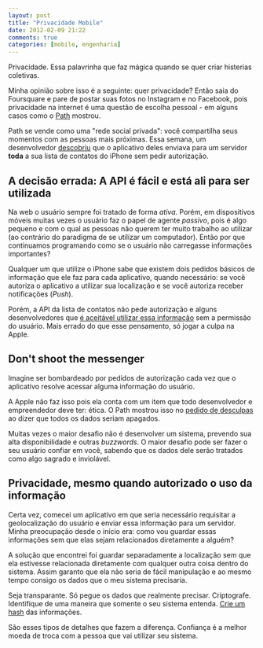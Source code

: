 ```yaml
---
layout: post
title: "Privacidade Mobile"
date: 2012-02-09 21:22
comments: true
categories: [mobile, engenharia]
---
```


Privacidade. Essa palavrinha que faz mágica quando se quer criar histerias coletivas.

Minha opinião sobre isso é a seguinte: quer privacidade? Então saia do Foursquare e pare de postar suas fotos no Instagram e no Facebook, pois
privacidade na internet é uma questão de escolha pessoal - em alguns casos como o [Path](https://www.path.com/) mostrou.

Path se vende como uma "rede social privada": você compartilha seus momentos com as pessoas mais próximas. Essa semana, um desenvolvedor 
[descobriu](http://mclov.in/2012/02/08/path-uploads-your-entire-address-book-to-their-servers.html) que o aplicativo deles enviava para um servidor
**toda** a sua lista de contatos do iPhone sem pedir autorização. 

<!-- more -->

## A decisão errada: A API é fácil e está ali para ser utilizada ##

Na web o usuário sempre foi tratado de forma _ativa_. Porém, em dispositivos móveis muitas vezes o usuário faz o papel de agente _passivo_, pois
é algo pequeno e com o qual as pessoas não querem ter muito trabalho ao utilizar (ao contrário do paradigma de se utilizar um computador). Então
por que continuamos programando como se o usuário não carregasse informações importantes?

Qualquer um que utilize o iPhone sabe que existem dois pedidos básicos de informação que ele faz para cada aplicativo, quando necessário:
se você autoriza o aplicativo a utilizar sua localização e se você autoriza receber notificações (_Push_). 

Porém, a API da lista de contatos não pede autorização e alguns desenvolvedores que 
[é aceitável utilizar essa informação](http://dcurt.is/stealing-your-address-book) sem a permissão do usuário. Mais errado do que esse
pensamento, só jogar a culpa na Apple.

## Don't shoot the messenger ##

Imagine ser bombardeado por pedidos de autorização cada vez que o aplicativo resolve acessar alguma informação do usuário.

A Apple não faz isso pois ela conta com um item que todo desenvolvedor e empreendedor deve ter: ética. O Path mostrou isso no 
[pedido de desculpas](http://blog.path.com/post/17274932484/we-are-sorry) ao dizer que todos os dados seriam apagados.

Muitas vezes o maior desafio não é desenvolver um sistema, prevendo sua alta disponibilidade e outras _buzzwords_. O maior desafio
pode ser fazer o seu usuário confiar em você, sabendo que os dados dele serão tratados como algo sagrado e inviolável.

## Privacidade, mesmo quando autorizado o uso da informação ##

Certa vez, comecei um aplicativo em que seria necessário requisitar a geolocalização do usuário e enviar essa informação para um servidor.
Minha preocupação desde o início era: como vou guardar essas informações sem que elas sejam relacionados diretamente a alguém?

A solução que encontrei foi guardar separadamente a localização sem que ela estivesse relacionada diretamente com qualquer outra coisa 
dentro do sistema. Assim garanto que ela não seria de fácil manipulação e ao mesmo tempo consigo os dados que o meu sistema precisaria.

Seja transparante. Só pegue os dados que realmente precisar. Criptografe. Identifique de uma maneira que somente o seu sistema entenda.
[Crie um hash](http://blog.securemacprogramming.com/2012/02/on-privacy-hashing-and-your-customers/) das informações.


São esses tipos de detalhes que fazem a diferença. Confiança é a melhor moeda de troca com a pessoa que vai utilizar seu sistema.


